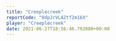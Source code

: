 ```yaml
---
title: "Creeplecreek"
reportCode: "8dpJrVLAZtf2m16X"
player: "Creeplecreek"
date: 2021-06-27T18:56:46.792000+00:00
---
```

